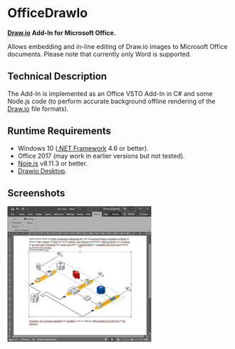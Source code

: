 # OfficeDrawIo
**[Draw.io](https://about.draw.io/) Add-In for Microsoft Office.**

Allows embedding and in-line editing of Draw.io images to Microsoft Office documents. Please note that currently only Word is supported.

Technical Description
-----------
The Add-In is implemented as an Office VSTO Add-In in C# and some Node.js code (to perform accurate background offline rendering of the [Draw.io](https://about.draw.io/) file formats).

Runtime Requirements
--------------------
- Windows 10 ([.NET Framework](https://dotnet.microsoft.com/download/dotnet-framework) 4.6 or better).
- Office 2017 (may work in earlier versions but not tested).
- [Noje.js](https://nodejs.org/) v8.11.3 or better.
- [Drawio Desktop](https://about.draw.io/integrations/).

Screenshots
-----------
[![raspikey-diagram](screen1_tn.png)](screen1.png)

